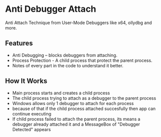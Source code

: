 # Anti Debugger Attach
Anti Attach Technique from User-Mode Debuggers like x64, ollydbg and more.

## Features
- Anti Debugging – blocks debuggers from attaching.
- Process Protection - A child process that protect the parent process.
- Notes of every part in the code to understand it better.

## How It Works
- Main process starts and creates a child process
- The child process trying to attach as a debugger to the parent process
- Windows allows only 1 debugger to attach for each process
- because of that if the child process attached succesfully then app can continue executing 
- If child process failed to attach the parent process, its means a debugger already attached it and a MessageBox of "Debugger Detected" appears

